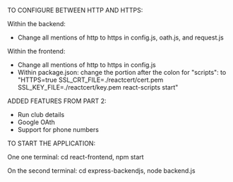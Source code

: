 TO CONFIGURE BETWEEN HTTP AND HTTPS:

Within the backend: 
- Change all mentions of http to https in config.js, oath.js, and request.js

Within the frontend:
- Change all mentions of http to https in config.js
- Within package.json: change the portion after the colon for "scripts": to "HTTPS=true SSL_CRT_FILE=./reactcert/cert.pem SSL_KEY_FILE=./reactcert/key.pem react-scripts start"

ADDED FEATURES FROM PART 2:
- Run club details
- Google OAth
- Support for phone numbers

TO START THE APPLICATION:

One one terminal:
cd react-frontend, 
npm start

On the second terminal:
cd express-backendjs, 
node backend.js
